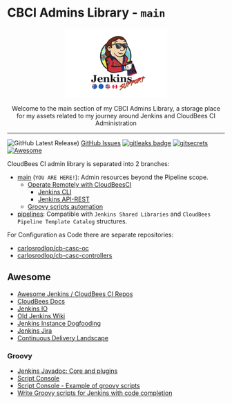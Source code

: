 # CBCI Admins Library - `main`

<p align="center">
  <img alt="terraform-icon" src="img/baywatch/Jenkins_Support_Baywatch_flags.png" height="160" />
  <p align="center">Welcome to the main section of my CBCI Admins Library, a storage place for my assets related to my journey around Jenkins and CloudBees CI Administration</p>
</p>

---

![GitHub Latest Release)](https://img.shields.io/github/v/release/carlosrodlop/cbci.jenkins-lib?logo=github) [GitHub Issues](https://img.shields.io/github/issues/carlosrodlop/cbci.jenkins-lib?logo=github)
[![gitleaks badge](https://img.shields.io/badge/protected%20by-gitleaks-blue)](https://github.com/zricethezav/gitleaks#pre-commit) [![gitsecrets](https://img.shields.io/badge/protected%20by-gitsecrets-blue)](https://github.com/awslabs/git-secrets) [![Awesome](https://cdn.rawgit.com/sindresorhus/awesome/d7305f38d29fed78fa85652e3a63e154dd8e8829/media/badge.svg)](#awesome)

CloudBees CI admin library is separated into 2 branches:

- [main](https://github.com/carlosrodlop/cbci.jenkins-libs/tree/main) (`YOU ARE HERE!`): Admin resources beyond the Pipeline scope.
  - [Operate Remotely with CloudBeesCI](remote)
    - [Jenkins CLI](remote/cli)
    - [Jenkins API-REST](remote/rest-api)
  - [Groovy scripts automation](src/script)
- [pipelines](https://github.com/carlosrodlop/cbci.jenkins-libs/tree/pipelines): Compatible with `Jenkins Shared Libraries` and `CloudBees Pipeline Template Catalog` structures.

For Configuration as Code there are separate repositories:

- [carlosrodlop/cb-casc-oc](https://github.com/carlosrodlop/cb-casc-oc)
- [carlosrodlop/cb-casc-controllers](https://github.com/carlosrodlop/cb-casc-oc)

## Awesome

- [Awesome Jenkins / CloudBees CI Repos](https://github.com/stars/carlosrodlop/lists/jenkins-cloudbees-ci)
- [CloudBees Docs](https://aws.amazon.com/)
- [Jenkins IO](https://www.jenkins.io/)
- [Old Jenkins Wiki](https://wiki.jenkins-ci.org/)
- [Jenkins Instance Dogfooding](https://ci.jenkins.io/)
- [Jenkins Jira](https://issues.jenkins.io/secure/Dashboard.jspa)
- [Continuous Delivery Landscape](https://landscape.cd.foundation/)

### Groovy

- [Jenkins Javadoc: Core and plugins](https://javadoc.jenkins.io/)
- [Script Console](https://www.jenkins.io/doc/book/managing/script-console/)
- [Script Console - Example of groovy scripts](https://www.jenkins.io/doc/book/managing/script-console/#example-groovy-scripts)
- [Write Groovy scripts for Jenkins with code completion](https://www.mdoninger.de/2011/11/07/write-groovy-scripts-for-jenkins-with-code-completion.html)
